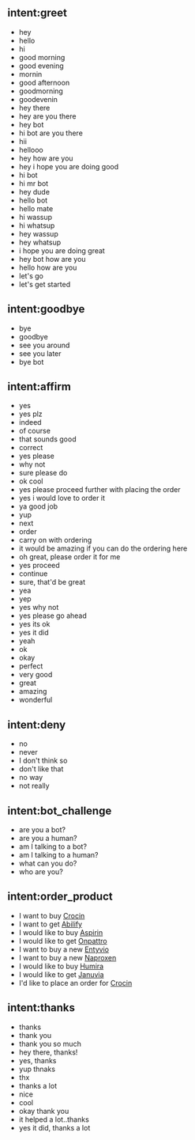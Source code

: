 <!-- @format -->

## intent:greet

- hey
- hello
- hi
- good morning
- good evening
- mornin
- good afternoon
- goodmorning
- goodevenin
- hey there
- hey are you there
- hey bot
- hi bot are you there
- hii
- hellooo
- hey how are you
- hey i hope you are doing good
- hi bot
- hi mr bot
- hey dude
- hello bot
- hello mate
- hi wassup
- hi whatsup
- hey wassup
- hey whatsup
- i hope you are doing great
- hey bot how are you
- hello how are you
- let's go
- let's get started

## intent:goodbye

- bye
- goodbye
- see you around
- see you later
- bye bot

## intent:affirm

- yes
- yes plz
- indeed
- of course
- that sounds good
- correct
- yes please
- why not
- sure please do
- ok cool
- yes please proceed further with placing the order
- yes i would love to order it
- ya good job
- yup
- next
- order
- carry on with ordering
- it would be amazing if you can do the ordering here
- oh great, please order it for me
- yes proceed
- continue
- sure, that'd be great
- yea
- yep
- yes why not
- yes please go ahead
- yes its ok
- yes it did
- yeah
- ok
- okay
- perfect
- very good
- great
- amazing
- wonderful

## intent:deny

- no
- never
- I don't think so
- don't like that
- no way
- not really

<!--
## intent:mood_unhappy
- sad
- very sad
- unhappy
- bad
- very bad
- awful
- terrible
- not very good
- extremely sad
- so sad -->

## intent:bot_challenge

- are you a bot?
- are you a human?
- am I talking to a bot?
- am I talking to a human?
- what can you do?
- who are you?

## intent:order_product

- I want to buy [Crocin](product)
- I want to get [Abilify](product)
- I would like to buy [Aspirin](product)
- I would like to get [Onpattro](product)
- I want to buy a new [Entyvio](product)
- I want to buy a new [Naproxen](product)
- I would like to buy [Humira](product)
- I would like to get [Januvia](product)
- I'd like to place an order for [Crocin](product)

## intent:thanks

- thanks
- thank you
- thank you so much
- hey there, thanks!
- yes, thanks
- yup thnaks
- thx
- thanks a lot
- nice
- cool
- okay thank you
- it helped a lot..thanks
- yes it did, thanks a lot
